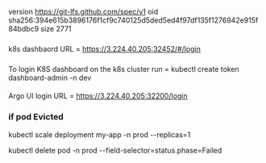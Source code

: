 version https://git-lfs.github.com/spec/v1
oid sha256:394e615b3896176f1cf9c740125d5ded5ed4f97df135f1276942e915f84bdbc9
size 2771
###
k8s dashbaord URL = https://3.224.40.205:32452/#/login
###
To login K8S dashboard on the k8s cluster run =  kubectl create token dashboard-admin -n dev
####
Argo UI login URL = https://3.224.40.205:32200/login

### if pod Evicted ###
kubectl scale deployment my-app -n prod --replicas=1

kubectl delete pod -n prod --field-selector=status.phase=Failed

